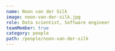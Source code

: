 ```yaml
---
name: Noon van der Silk
image: noon-van-der-silk.jpg
role: Data scientist, Software engineer
teamMember: true
category: people
path: /people/noon-van-der-silk
---
```


